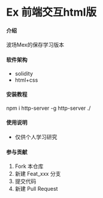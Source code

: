 # Ex 前端交互html版

#### 介绍
波场Mex的保存学习版本

#### 软件架构
- solidity
- html+css


#### 安装教程

npm i http-server -g
http-server ./

#### 使用说明

- 仅供个人学习研究

#### 参与贡献

1.  Fork 本仓库
2.  新建 Feat_xxx 分支
3.  提交代码
4.  新建 Pull Request


